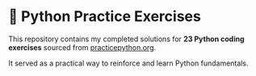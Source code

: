 # 🐍 Python Practice Exercises

This repository contains my completed solutions for **23 Python coding exercises** sourced from [practicepython.org](https://www.practicepython.org/).

It served as a practical way to reinforce and learn Python fundamentals.
